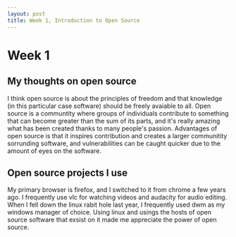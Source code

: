 ```yaml
---
layout: post
title: Week 1, Introduction to Open Source
---
```


# Week 1

## My thoughts on open source

I think open source is about the principles of freedom and that knowledge (in this particular case software) should be freely avaiable to all. Open source is a communtity where groups of individuals contribute to something that can become greater than the sum of its parts, and it's really amazing what has been created thanks to many people's passion. Advantages of open source is that it inspires contribution and creates a larger communitity sorrunding software, and vulnerabilities can be caught quicker due to the amount of eyes on the software. 

## Open source projects I use

My primary browser is firefox, and I switched to it from chrome a few years ago. I frequently use vlc for watching videos and audacity for audio editing. When I fell down the linux rabit hole last year, I frequently used dwm as my windows manager of choice. Using linux and usings the hosts of open source software that exsist on it made me appreciate the power of open source.


